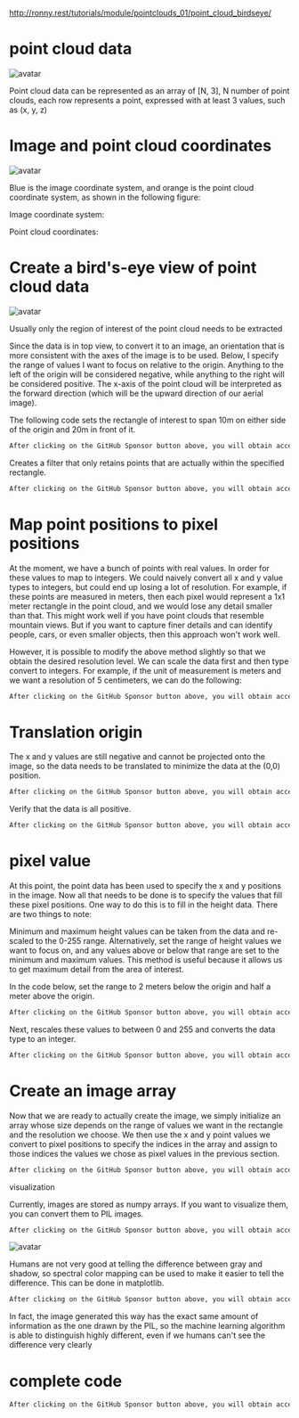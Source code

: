 http://ronny.rest/tutorials/module/pointclouds_01/point_cloud_birdseye/ 

#  point cloud data 

 ![avatar]( bee749034f0e4743a4207218f595e0ab.png) 

 Point cloud data can be represented as an array of [N, 3], N number of point clouds, each row represents a point, expressed with at least 3 values, such as (x, y, z)  

#  Image and point cloud coordinates 

 ![avatar]( 736a1b36aa4a4c6083bbfdb0bdf6470c.png) 

 Blue is the image coordinate system, and orange is the point cloud coordinate system, as shown in the following figure:  

 Image coordinate system: 

 Point cloud coordinates: 

#  Create a bird's-eye view of point cloud data 

 ![avatar]( b6010e0c5f4d489e86ee7dcd7c991b63.png) 

  Usually only the region of interest of the point cloud needs to be extracted 

 Since the data is in top view, to convert it to an image, an orientation that is more consistent with the axes of the image is to be used. Below, I specify the range of values I want to focus on relative to the origin. Anything to the left of the origin will be considered negative, while anything to the right will be considered positive. The x-axis of the point cloud will be interpreted as the forward direction (which will be the upward direction of our aerial image). 

 The following code sets the rectangle of interest to span 10m on either side of the origin and 20m in front of it. 

  ```python  
After clicking on the GitHub Sponsor button above, you will obtain access permissions to my private code repository ( https://github.com/slowlon/my_code_bar ) to view this blog code. By searching the code number of this blog, you can find the code you need, code number is: 202402030957376127
  ```  
 Creates a filter that only retains points that are actually within the specified rectangle. 

  ```python  
After clicking on the GitHub Sponsor button above, you will obtain access permissions to my private code repository ( https://github.com/slowlon/my_code_bar ) to view this blog code. By searching the code number of this blog, you can find the code you need, code number is: 202402030957376127
  ```  
#  Map point positions to pixel positions 

 At the moment, we have a bunch of points with real values. In order for these values to map to integers. We could naively convert all x and y value types to integers, but could end up losing a lot of resolution. For example, if these points are measured in meters, then each pixel would represent a 1x1 meter rectangle in the point cloud, and we would lose any detail smaller than that. This might work well if you have point clouds that resemble mountain views. But if you want to capture finer details and can identify people, cars, or even smaller objects, then this approach won't work well. 

 However, it is possible to modify the above method slightly so that we obtain the desired resolution level. We can scale the data first and then type convert to integers. For example, if the unit of measurement is meters and we want a resolution of 5 centimeters, we can do the following: 

  ```python  
After clicking on the GitHub Sponsor button above, you will obtain access permissions to my private code repository ( https://github.com/slowlon/my_code_bar ) to view this blog code. By searching the code number of this blog, you can find the code you need, code number is: 202402030957376127
  ```  
#  Translation origin 

 The x and y values are still negative and cannot be projected onto the image, so the data needs to be translated to minimize the data at the (0,0) position. 

  ```python  
After clicking on the GitHub Sponsor button above, you will obtain access permissions to my private code repository ( https://github.com/slowlon/my_code_bar ) to view this blog code. By searching the code number of this blog, you can find the code you need, code number is: 202402030957376127
  ```  
 Verify that the data is all positive. 

  ```python  
After clicking on the GitHub Sponsor button above, you will obtain access permissions to my private code repository ( https://github.com/slowlon/my_code_bar ) to view this blog code. By searching the code number of this blog, you can find the code you need, code number is: 202402030957376127
  ```  
#  pixel value 

 At this point, the point data has been used to specify the x and y positions in the image. Now all that needs to be done is to specify the values that fill these pixel positions. One way to do this is to fill in the height data. There are two things to note: 

 Minimum and maximum height values can be taken from the data and re-scaled to the 0-255 range. Alternatively, set the range of height values we want to focus on, and any values above or below that range are set to the minimum and maximum values. This method is useful because it allows us to get maximum detail from the area of interest. 

 In the code below, set the range to 2 meters below the origin and half a meter above the origin. 

  ```python  
After clicking on the GitHub Sponsor button above, you will obtain access permissions to my private code repository ( https://github.com/slowlon/my_code_bar ) to view this blog code. By searching the code number of this blog, you can find the code you need, code number is: 202402030957376127
  ```  
 Next, rescales these values to between 0 and 255 and converts the data type to an integer. 

  ```python  
After clicking on the GitHub Sponsor button above, you will obtain access permissions to my private code repository ( https://github.com/slowlon/my_code_bar ) to view this blog code. By searching the code number of this blog, you can find the code you need, code number is: 202402030957376127
  ```  
#  Create an image array 

 Now that we are ready to actually create the image, we simply initialize an array whose size depends on the range of values we want in the rectangle and the resolution we choose. We then use the x and y point values we convert to pixel positions to specify the indices in the array and assign to those indices the values we chose as pixel values in the previous section. 

  ```python  
After clicking on the GitHub Sponsor button above, you will obtain access permissions to my private code repository ( https://github.com/slowlon/my_code_bar ) to view this blog code. By searching the code number of this blog, you can find the code you need, code number is: 202402030957376127
  ```  
 visualization 

 Currently, images are stored as numpy arrays. If you want to visualize them, you can convert them to PIL images. 

  ```python  
After clicking on the GitHub Sponsor button above, you will obtain access permissions to my private code repository ( https://github.com/slowlon/my_code_bar ) to view this blog code. By searching the code number of this blog, you can find the code you need, code number is: 202402030957376127
  ```  
 ![avatar]( 64e90d27c83a4b02ad33acfc20f87d30.png) 

 Humans are not very good at telling the difference between gray and shadow, so spectral color mapping can be used to make it easier to tell the difference. This can be done in matplotlib. 

  ```python  
After clicking on the GitHub Sponsor button above, you will obtain access permissions to my private code repository ( https://github.com/slowlon/my_code_bar ) to view this blog code. By searching the code number of this blog, you can find the code you need, code number is: 202402030957376127
  ```  
 In fact, the image generated this way has the exact same amount of information as the one drawn by the PIL, so the machine learning algorithm is able to distinguish highly different, even if we humans can't see the difference very clearly 

#  complete code 

  ```python  
After clicking on the GitHub Sponsor button above, you will obtain access permissions to my private code repository ( https://github.com/slowlon/my_code_bar ) to view this blog code. By searching the code number of this blog, you can find the code you need, code number is: 202402030957376127
  ```  

